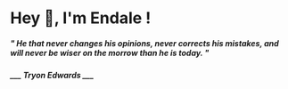 <h1 title="head"> Hey 👋, I'm Endale !</h1>

**<h5><i>" He that never changes his opinions, never corrects his mistakes, and will never be wiser on the morrow than he is today. "</i></h5>**

*<b>___ Tryon Edwards ___</b>*
